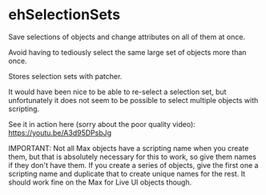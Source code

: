 # ehSelectionSets

Save selections of objects and change attributes on all of them at once.

Avoid having to tediously select the same large set of objects more than once.

Stores selection sets with patcher.


It would have been nice to be able to re-select a selection set, but unfortunately it does not seem to be possible to select multiple objects with scripting.

See it in action here (sorry about the poor quality video): https://youtu.be/A3d95DPsbJg

IMPORTANT: Not all Max objects have a scripting name when you create them, but that is absolutely necessary for this to work, so give them names if they don't have them. If you create a series of objects, give the first one a scripting name and duplicate that to create unique names for the rest.
It should work fine on the Max for Live UI objects though.
